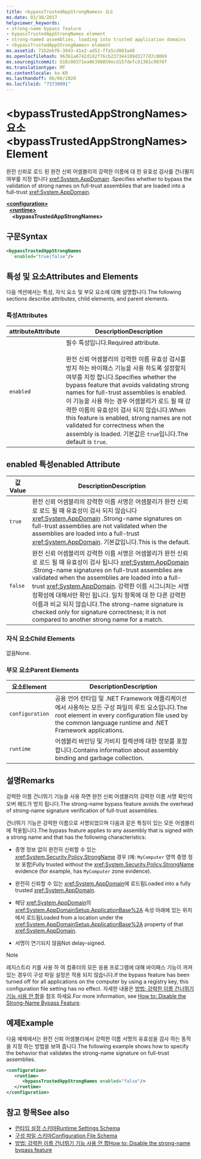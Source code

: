 ```yaml
---
title: <bypassTrustedAppStrongNames> 요소
ms.date: 03/30/2017
helpviewer_keywords:
- strong-name bypass feature
- bypassTrustedAppStrongNames element
- strong-named assemblies, loading into trusted application domains
- <bypassTrustedAppStrongNames> element
ms.assetid: 71b2ebf6-3843-41e2-ad52-ffa5cd083a40
ms.openlocfilehash: 96361a6742d1d2f76cb237344189d3277d7c8069
ms.sourcegitcommit: b16c00371ea06398859ecd157defc81301c9070f
ms.translationtype: MT
ms.contentlocale: ko-KR
ms.lasthandoff: 06/06/2020
ms.locfileid: "73739091"
---
```

# <a name="bypasstrustedappstrongnames-element"></a><span data-ttu-id="ea99c-102">\<bypassTrustedAppStrongNames> 요소</span><span class="sxs-lookup"><span data-stu-id="ea99c-102">\<bypassTrustedAppStrongNames> Element</span></span>

<span data-ttu-id="ea99c-103">완전 신뢰로 로드 된 완전 신뢰 어셈블리의 강력한 이름에 대 한 유효성 검사를 건너뛸지 여부를 지정 합니다 <xref:System.AppDomain> .</span><span class="sxs-lookup"><span data-stu-id="ea99c-103">Specifies whether to bypass the validation of strong names on full-trust assemblies that are loaded into a full-trust <xref:System.AppDomain>.</span></span>

[**\<configuration>**](../configuration-element.md)\
&nbsp;&nbsp;[**\<runtime>**](runtime-element.md)\
&nbsp;&nbsp;&nbsp;&nbsp;**\<bypassTrustedAppStrongNames>**

## <a name="syntax"></a><span data-ttu-id="ea99c-104">구문</span><span class="sxs-lookup"><span data-stu-id="ea99c-104">Syntax</span></span>

```xml
<bypassTrustedAppStrongNames
   enabled="true|false"/>
```

## <a name="attributes-and-elements"></a><span data-ttu-id="ea99c-105">특성 및 요소</span><span class="sxs-lookup"><span data-stu-id="ea99c-105">Attributes and Elements</span></span>

<span data-ttu-id="ea99c-106">다음 섹션에서는 특성, 자식 요소 및 부모 요소에 대해 설명합니다.</span><span class="sxs-lookup"><span data-stu-id="ea99c-106">The following sections describe attributes, child elements, and parent elements.</span></span>

### <a name="attributes"></a><span data-ttu-id="ea99c-107">특성</span><span class="sxs-lookup"><span data-stu-id="ea99c-107">Attributes</span></span>

|<span data-ttu-id="ea99c-108">attribute</span><span class="sxs-lookup"><span data-stu-id="ea99c-108">Attribute</span></span>|<span data-ttu-id="ea99c-109">Description</span><span class="sxs-lookup"><span data-stu-id="ea99c-109">Description</span></span>|
|---------------|-----------------|
|`enabled`|<span data-ttu-id="ea99c-110">필수 특성입니다.</span><span class="sxs-lookup"><span data-stu-id="ea99c-110">Required attribute.</span></span><br /><br /> <span data-ttu-id="ea99c-111">완전 신뢰 어셈블리의 강력한 이름 유효성 검사를 방지 하는 바이패스 기능을 사용 하도록 설정할지 여부를 지정 합니다.</span><span class="sxs-lookup"><span data-stu-id="ea99c-111">Specifies whether the bypass feature that avoids validating strong names for full-trust assemblies is enabled.</span></span> <span data-ttu-id="ea99c-112">이 기능을 사용 하는 경우 어셈블리가 로드 될 때 강력한 이름의 유효성이 검사 되지 않습니다.</span><span class="sxs-lookup"><span data-stu-id="ea99c-112">When this feature is enabled, strong names are not validated for correctness when the assembly is loaded.</span></span> <span data-ttu-id="ea99c-113">기본값은 `true`입니다.</span><span class="sxs-lookup"><span data-stu-id="ea99c-113">The default is `true`.</span></span>|

## <a name="enabled-attribute"></a><span data-ttu-id="ea99c-114">enabled 특성</span><span class="sxs-lookup"><span data-stu-id="ea99c-114">enabled Attribute</span></span>

|<span data-ttu-id="ea99c-115">값</span><span class="sxs-lookup"><span data-stu-id="ea99c-115">Value</span></span>|<span data-ttu-id="ea99c-116">Description</span><span class="sxs-lookup"><span data-stu-id="ea99c-116">Description</span></span>|
|-----------|-----------------|
|`true`|<span data-ttu-id="ea99c-117">완전 신뢰 어셈블리의 강력한 이름 서명은 어셈블리가 완전 신뢰로 로드 될 때 유효성이 검사 되지 않습니다 <xref:System.AppDomain> .</span><span class="sxs-lookup"><span data-stu-id="ea99c-117">Strong-name signatures on full-trust assemblies are not validated when the assemblies are loaded into a full-trust <xref:System.AppDomain>.</span></span> <span data-ttu-id="ea99c-118">기본값입니다.</span><span class="sxs-lookup"><span data-stu-id="ea99c-118">This is the default.</span></span>|
|`false`|<span data-ttu-id="ea99c-119">완전 신뢰 어셈블리의 강력한 이름 서명은 어셈블리가 완전 신뢰로 로드 될 때 유효성이 검사 됩니다 <xref:System.AppDomain> .</span><span class="sxs-lookup"><span data-stu-id="ea99c-119">Strong-name signatures on full-trust assemblies are validated when the assemblies are loaded into a full-trust <xref:System.AppDomain>.</span></span> <span data-ttu-id="ea99c-120">강력한 이름 시그니처는 서명 정확성에 대해서만 확인 됩니다. 일치 항목에 대 한 다른 강력한 이름과 비교 되지 않습니다.</span><span class="sxs-lookup"><span data-stu-id="ea99c-120">The strong-name signature is checked only for signature correctness; it is not compared to another strong name for a match.</span></span>|

### <a name="child-elements"></a><span data-ttu-id="ea99c-121">자식 요소</span><span class="sxs-lookup"><span data-stu-id="ea99c-121">Child Elements</span></span>

<span data-ttu-id="ea99c-122">없음</span><span class="sxs-lookup"><span data-stu-id="ea99c-122">None.</span></span>

### <a name="parent-elements"></a><span data-ttu-id="ea99c-123">부모 요소</span><span class="sxs-lookup"><span data-stu-id="ea99c-123">Parent Elements</span></span>

|<span data-ttu-id="ea99c-124">요소</span><span class="sxs-lookup"><span data-stu-id="ea99c-124">Element</span></span>|<span data-ttu-id="ea99c-125">Description</span><span class="sxs-lookup"><span data-stu-id="ea99c-125">Description</span></span>|
|-------------|-----------------|
|`configuration`|<span data-ttu-id="ea99c-126">공용 언어 런타임 및 .NET Framework 애플리케이션에서 사용하는 모든 구성 파일의 루트 요소입니다.</span><span class="sxs-lookup"><span data-stu-id="ea99c-126">The root element in every configuration file used by the common language runtime and .NET Framework applications.</span></span>|
|`runtime`|<span data-ttu-id="ea99c-127">어셈블리 바인딩 및 가비지 컬렉션에 대한 정보를 포함합니다.</span><span class="sxs-lookup"><span data-stu-id="ea99c-127">Contains information about assembly binding and garbage collection.</span></span>|

## <a name="remarks"></a><span data-ttu-id="ea99c-128">설명</span><span class="sxs-lookup"><span data-stu-id="ea99c-128">Remarks</span></span>

<span data-ttu-id="ea99c-129">강력한 이름 건너뛰기 기능을 사용 하면 완전 신뢰 어셈블리의 강력한 이름 서명 확인의 오버 헤드가 방지 됩니다.</span><span class="sxs-lookup"><span data-stu-id="ea99c-129">The strong-name bypass feature avoids the overhead of strong-name signature verification of full-trust assemblies.</span></span>

<span data-ttu-id="ea99c-130">건너뛰기 기능은 강력한 이름으로 서명되었으며 다음과 같은 특징이 있는 모든 어셈블리에 적용됩니다.</span><span class="sxs-lookup"><span data-stu-id="ea99c-130">The bypass feature applies to any assembly that is signed with a strong name and that has the following characteristics:</span></span>

- <span data-ttu-id="ea99c-131">증명 정보 없이 완전히 신뢰할 수 있는 <xref:System.Security.Policy.StrongName> 경우 (예: `MyComputer` 영역 증명 정보 포함)</span><span class="sxs-lookup"><span data-stu-id="ea99c-131">Fully trusted without the <xref:System.Security.Policy.StrongName> evidence (for example, has `MyComputer` zone evidence).</span></span>

- <span data-ttu-id="ea99c-132">완전히 신뢰할 수 있는 <xref:System.AppDomain>에 로드됨</span><span class="sxs-lookup"><span data-stu-id="ea99c-132">Loaded into a fully trusted <xref:System.AppDomain>.</span></span>

- <span data-ttu-id="ea99c-133">해당 <xref:System.AppDomain>의 <xref:System.AppDomainSetup.ApplicationBase%2A> 속성 아래에 있는 위치에서 로드됨</span><span class="sxs-lookup"><span data-stu-id="ea99c-133">Loaded from a location under the <xref:System.AppDomainSetup.ApplicationBase%2A> property of that <xref:System.AppDomain>.</span></span>

- <span data-ttu-id="ea99c-134">서명이 연기되지 않음</span><span class="sxs-lookup"><span data-stu-id="ea99c-134">Not delay-signed.</span></span>

> [!NOTE]
> <span data-ttu-id="ea99c-135">레지스트리 키를 사용 하 여 컴퓨터의 모든 응용 프로그램에 대해 바이패스 기능이 꺼져 있는 경우이 구성 파일 설정은 적용 되지 않습니다.</span><span class="sxs-lookup"><span data-stu-id="ea99c-135">If the bypass feature has been turned off for all applications on the computer by using a registry key, this configuration file setting has no effect.</span></span> <span data-ttu-id="ea99c-136">자세한 내용은 [방법: 강력한 이름 건너뛰기 기능 사용 안 함](../../../../standard/assembly/disable-strong-name-bypass-feature.md)을 참조 하세요.</span><span class="sxs-lookup"><span data-stu-id="ea99c-136">For more information, see [How to: Disable the Strong-Name Bypass Feature](../../../../standard/assembly/disable-strong-name-bypass-feature.md).</span></span>

## <a name="example"></a><span data-ttu-id="ea99c-137">예제</span><span class="sxs-lookup"><span data-stu-id="ea99c-137">Example</span></span>

<span data-ttu-id="ea99c-138">다음 예제에서는 완전 신뢰 어셈블리에서 강력한 이름 서명의 유효성을 검사 하는 동작을 지정 하는 방법을 보여 줍니다.</span><span class="sxs-lookup"><span data-stu-id="ea99c-138">The following example shows how to specify the behavior that validates the strong-name signature on full-trust assemblies.</span></span>

```xml
<configuration>
   <runtime>
      <bypassTrustedAppStrongNames enabled="false"/>
   </runtime>
</configuration>
```

## <a name="see-also"></a><span data-ttu-id="ea99c-139">참고 항목</span><span class="sxs-lookup"><span data-stu-id="ea99c-139">See also</span></span>

- [<span data-ttu-id="ea99c-140">런타임 설정 스키마</span><span class="sxs-lookup"><span data-stu-id="ea99c-140">Runtime Settings Schema</span></span>](index.md)
- [<span data-ttu-id="ea99c-141">구성 파일 스키마</span><span class="sxs-lookup"><span data-stu-id="ea99c-141">Configuration File Schema</span></span>](../index.md)
- [<span data-ttu-id="ea99c-142">방법: 강력한 이름 건너뛰기 기능 사용 안 함</span><span class="sxs-lookup"><span data-stu-id="ea99c-142">How to: Disable the strong-name bypass feature</span></span>](../../../../standard/assembly/disable-strong-name-bypass-feature.md)
